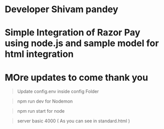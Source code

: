 # Developer Shivam pandey

# Simple Integration of Razor Pay using node.js and sample model for html integration

# MOre updates to come thank you

> Update config.env inside config Folder

> npm run dev for Nodemon

> npm run start for node 

> server basic 4000
    ( As you can see in standard.html )

